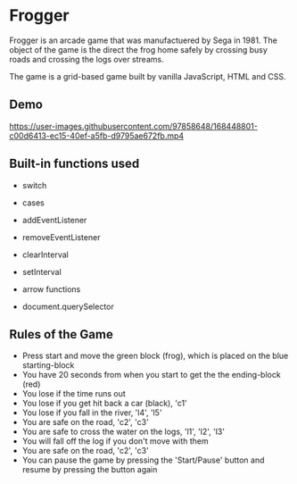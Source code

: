 

# Frogger

Frogger is an arcade game that was manufactuered by Sega in 1981. The object of the game is the direct the frog home safely by crossing busy roads and crossing the logs over streams.

The game is a grid-based game built by vanilla JavaScript, HTML and CSS.

## Demo

https://user-images.githubusercontent.com/97858648/168448801-c00d6413-ec15-40ef-a5fb-d9795ae672fb.mp4


## Built-in functions used

- switch

- cases
- addEventListener

- removeEventListener
- clearInterval
- setInterval

- arrow functions
- document.querySelector




## Rules of the Game

- Press start and move the green block (frog), which is placed on the blue starting-block
- You have 20 seconds from when you start to get the the ending-block (red)
- You lose if the time runs out
- You lose if you get hit back a car (black), 'c1'
- You lose if you fall in the river, 'l4', 'l5'
- You are safe on the road, 'c2', 'c3'
- You are safe to cross the water on the logs, 'l1', 'l2', 'l3'
- You will fall off the log if you don't move with them
- You are safe on the road, 'c2', 'c3'
- You can pause the game by pressing the 'Start/Pause' button and resume by pressing the button again




